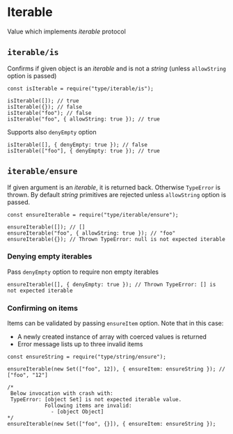 <h1 id="iterable">Iterable</h1>

<p>Value which implements <em>iterable</em> protocol</p>

<h2 id="%60iterable%2Fis%60"><code>iterable/is</code></h2>

<p>Confirms if given object is an <em>iterable</em> and is not a <em>string</em> (unless <code>allowString</code> option is passed)</p>

<pre><code class="javascript">const isIterable = require("type/iterable/is");

isIterable([]); // true
isIterable({}); // false
isIterable("foo"); // false
isIterable("foo", { allowString: true }); // true
</code></pre>

<p>Supports also <code>denyEmpty</code> option</p>

<pre><code class="javascript">isIterable([], { denyEmpty: true }); // false
isIterable(["foo"], { denyEmpty: true }); // true
</code></pre>

<h2 id="%60iterable%2Fensure%60"><code>iterable/ensure</code></h2>

<p>If given argument is an <em>iterable</em>, it is returned back. Otherwise <code>TypeError</code> is thrown.
By default <em>string</em> primitives are rejected unless <code>allowString</code> option is passed.</p>

<pre><code class="javascript">const ensureIterable = require("type/iterable/ensure");

ensureIterable([]); // []
ensureIterable("foo", { allowString: true }); // "foo"
ensureIterable({}); // Thrown TypeError: null is not expected iterable
</code></pre>

<h3 id="denying-empty-iterables">Denying empty iterables</h3>

<p>Pass <code>denyEmpty</code> option to require non empty iterables</p>

<pre><code class="javascript">ensureIterable([], { denyEmpty: true }); // Thrown TypeError: [] is not expected iterable
</code></pre>

<h3 id="confirming-on-items">Confirming on items</h3>

<p>Items can be validated by passing <code>ensureItem</code> option. Note that in this case:</p>

<ul>
<li>A newly created instance of array with coerced values is returned</li>
<li>Error message lists up to three invalid items</li>
</ul>

<pre><code class="javascript">const ensureString = require("type/string/ensure");

ensureIterable(new Set(["foo", 12]), { ensureItem: ensureString }); // ["foo", "12"]

/*
 Below invocation with crash with:
 TypeError: [object Set] is not expected iterable value.
            Following items are invalid:
              - [object Object]
*/
ensureIterable(new Set(["foo", {}]), { ensureItem: ensureString });
</code></pre>
